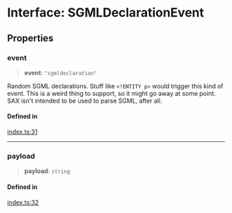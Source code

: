 # Interface: SGMLDeclarationEvent

## Properties

### event

> **event**: `"sgmldeclaration"`

Random SGML declarations. Stuff like `<!ENTITY p>` would trigger this kind of event. This is a weird thing to support, so it might go away at some point. SAX isn't intended to be used to parse SGML, after all.

#### Defined in

[index.ts:31](https://github.com/johnsonjo4531/xml-to-json-webstream/blob/4a6d5ede6d5de55bf286a795f124a9d92e4f5239/src/index.ts#L31)

***

### payload

> **payload**: `string`

#### Defined in

[index.ts:32](https://github.com/johnsonjo4531/xml-to-json-webstream/blob/4a6d5ede6d5de55bf286a795f124a9d92e4f5239/src/index.ts#L32)
